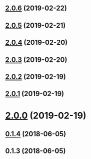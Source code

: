<a name="2.0.6"></a>
## [2.0.6](https://github.com/tinper-bee/bee-search-panel/compare/v2.0.5...v2.0.6) (2019-02-22)



<a name="2.0.5"></a>
## [2.0.5](https://github.com/tinper-bee/bee-search-panel/compare/v2.0.4...v2.0.5) (2019-02-21)



<a name="2.0.4"></a>
## [2.0.4](https://github.com/tinper-bee/bee-search-panel/compare/v2.0.3...v2.0.4) (2019-02-20)



<a name="2.0.3"></a>
## [2.0.3](https://github.com/tinper-bee/bee-search-panel/compare/v2.0.2...v2.0.3) (2019-02-20)



<a name="2.0.2"></a>
## [2.0.2](https://github.com/tinper-bee/bee-search-panel/compare/v2.0.1...v2.0.2) (2019-02-19)



<a name="2.0.1"></a>
## [2.0.1](https://github.com/tinper-bee/bee-search-panel/compare/v2.0.0...v2.0.1) (2019-02-19)



<a name="2.0.0"></a>
# [2.0.0](https://github.com/tinper-bee/bee-search-panel/compare/v0.1.4...v2.0.0) (2019-02-19)



<a name="0.1.4"></a>
## [0.1.4](https://github.com/tinper-bee/bee-search-panel/compare/v0.1.3...v0.1.4) (2018-06-05)



<a name="0.1.3"></a>
## 0.1.3 (2018-06-05)



